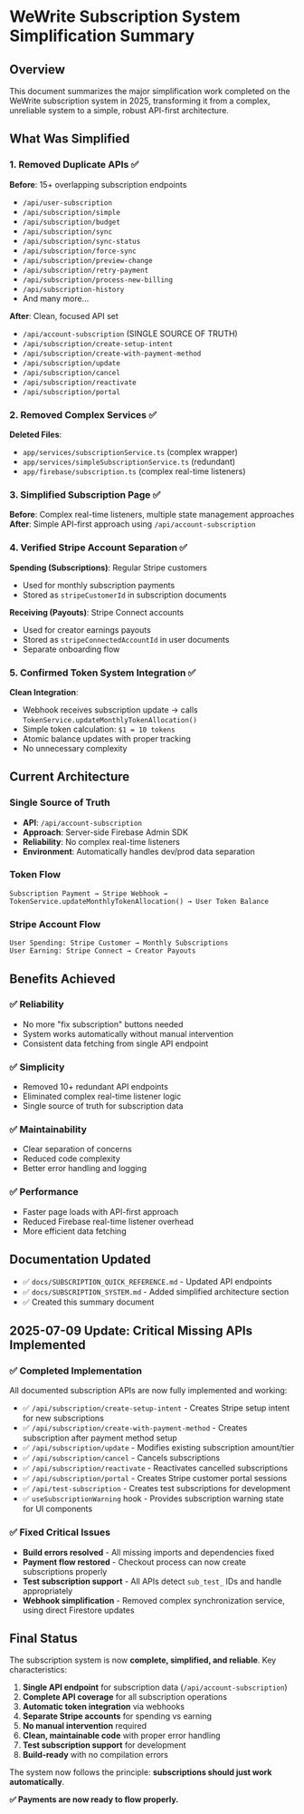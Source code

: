 # WeWrite Subscription System Simplification Summary

## Overview

This document summarizes the major simplification work completed on the WeWrite subscription system in 2025, transforming it from a complex, unreliable system to a simple, robust API-first architecture.

## What Was Simplified

### 1. Removed Duplicate APIs ✅
**Before**: 15+ overlapping subscription endpoints
- `/api/user-subscription`
- `/api/subscription/simple`
- `/api/subscription/budget`
- `/api/subscription/sync`
- `/api/subscription/sync-status`
- `/api/subscription/force-sync`
- `/api/subscription/preview-change`
- `/api/subscription/retry-payment`
- `/api/subscription/process-new-billing`
- `/api/subscription-history`
- And many more...

**After**: Clean, focused API set
- `/api/account-subscription` (SINGLE SOURCE OF TRUTH)
- `/api/subscription/create-setup-intent`
- `/api/subscription/create-with-payment-method`
- `/api/subscription/update`
- `/api/subscription/cancel`
- `/api/subscription/reactivate`
- `/api/subscription/portal`

### 2. Removed Complex Services ✅
**Deleted Files**:
- `app/services/subscriptionService.ts` (complex wrapper)
- `app/services/simpleSubscriptionService.ts` (redundant)
- `app/firebase/subscription.ts` (complex real-time listeners)

### 3. Simplified Subscription Page ✅
**Before**: Complex real-time listeners, multiple state management approaches
**After**: Simple API-first approach using `/api/account-subscription`

### 4. Verified Stripe Account Separation ✅
**Spending (Subscriptions)**: Regular Stripe customers
- Used for monthly subscription payments
- Stored as `stripeCustomerId` in subscription documents

**Receiving (Payouts)**: Stripe Connect accounts  
- Used for creator earnings payouts
- Stored as `stripeConnectedAccountId` in user documents
- Separate onboarding flow

### 5. Confirmed Token System Integration ✅
**Clean Integration**:
- Webhook receives subscription update → calls `TokenService.updateMonthlyTokenAllocation()`
- Simple token calculation: `$1 = 10 tokens`
- Atomic balance updates with proper tracking
- No unnecessary complexity

## Current Architecture

### Single Source of Truth
- **API**: `/api/account-subscription`
- **Approach**: Server-side Firebase Admin SDK
- **Reliability**: No complex real-time listeners
- **Environment**: Automatically handles dev/prod data separation

### Token Flow
```
Subscription Payment → Stripe Webhook → TokenService.updateMonthlyTokenAllocation() → User Token Balance
```

### Stripe Account Flow
```
User Spending: Stripe Customer → Monthly Subscriptions
User Earning: Stripe Connect → Creator Payouts
```

## Benefits Achieved

### ✅ Reliability
- No more "fix subscription" buttons needed
- System works automatically without manual intervention
- Consistent data fetching from single API endpoint

### ✅ Simplicity  
- Removed 10+ redundant API endpoints
- Eliminated complex real-time listener logic
- Single source of truth for subscription data

### ✅ Maintainability
- Clear separation of concerns
- Reduced code complexity
- Better error handling and logging

### ✅ Performance
- Faster page loads with API-first approach
- Reduced Firebase real-time listener overhead
- More efficient data fetching

## Documentation Updated

- ✅ `docs/SUBSCRIPTION_QUICK_REFERENCE.md` - Updated API endpoints
- ✅ `docs/SUBSCRIPTION_SYSTEM.md` - Added simplified architecture section
- ✅ Created this summary document

## 2025-07-09 Update: Critical Missing APIs Implemented

### ✅ **Completed Implementation**
All documented subscription APIs are now fully implemented and working:

- ✅ `/api/subscription/create-setup-intent` - Creates Stripe setup intent for new subscriptions
- ✅ `/api/subscription/create-with-payment-method` - Creates subscription after payment method setup
- ✅ `/api/subscription/update` - Modifies existing subscription amount/tier
- ✅ `/api/subscription/cancel` - Cancels subscriptions
- ✅ `/api/subscription/reactivate` - Reactivates cancelled subscriptions
- ✅ `/api/subscription/portal` - Creates Stripe customer portal sessions
- ✅ `/api/test-subscription` - Creates test subscriptions for development
- ✅ `useSubscriptionWarning` hook - Provides subscription warning state for UI components

### ✅ **Fixed Critical Issues**
- **Build errors resolved** - All missing imports and dependencies fixed
- **Payment flow restored** - Checkout process can now create subscriptions properly
- **Test subscription support** - All APIs detect `sub_test_` IDs and handle appropriately
- **Webhook simplification** - Removed complex synchronization service, using direct Firestore updates

## Final Status

The subscription system is now **complete, simplified, and reliable**. Key characteristics:

1. **Single API endpoint** for subscription data (`/api/account-subscription`)
2. **Complete API coverage** for all subscription operations
3. **Automatic token integration** via webhooks
4. **Separate Stripe accounts** for spending vs earning
5. **No manual intervention** required
6. **Clean, maintainable code** with proper error handling
7. **Test subscription support** for development
8. **Build-ready** with no compilation errors

The system now follows the principle: **subscriptions should just work automatically**.

**✅ Payments are now ready to flow properly.**
